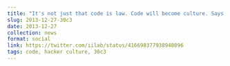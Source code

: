 ```yaml
---
title: "It's not just that code is law. Code will become culture. Says @Dymaxion at #30c3"
slug: 2013-12-27-30c3
date: 2013-12-27
collection: news
format: social
link: https://twitter.com/iilab/status/416698377938948096
tags: code, hacker culture, 30c3
---
```



